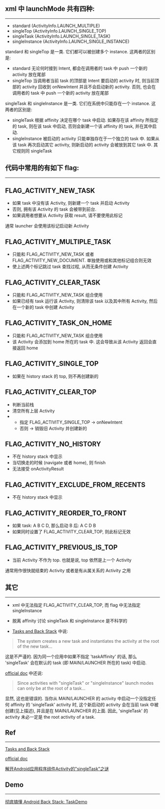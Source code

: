## xml 中 launchMode 共有四种:
---

* standard (ActivityInfo.LAUNCH_MULTIPLE)
* singleTop (ActivityInfo.LAUNCH_SINGLE_TOP)
* singleTask (ActivityInfo.LAUNCH_SINGLE_TASK)
* singleInstance (ActivityInfo.LAUNCH_SINGLE_INSTANCE)

standard 和 singleTop 是一类. 它们都可以被创建多个 instance. 这两者的区别是:
* standard 无论何时接到 Intent, 都会在调用者的 task 中 push 一个新的 activity 放在尾部
* singleTop 当调用者当前 task 的顶部是 Intent 要启动的 activity 时, 则当前顶部的 activity 回收到 onNewIntent 并且不会启动新的 activity. 否则, 也会在调用者的 task 中 push 一个新的 activity 放在尾部

singleTask 和 singleInstance 是一类. 它们在系统中只能存在一个 instance. 这两者的区别是:
* singleTask 根据 affinity 决定在哪个 task 中启动. 如果存在该 affinity 所指定的 task, 则在该 task 中启动, 否则会新建一个该 affinity 的 task, 并在其中启动.
* singleInstance 被启动的 activity 只能单独存在于一个独立的 task 中. 如果从该 task 再次启动其它 activity, 则新启动的 activity 会被放到其它 task 中. 其它规则同 singleTask


## 代码中常用的有如下 flag:
---

FLAG_ACTIVITY_NEW_TASK
---

* 如果 task 中没有该 Activity, 则新建一个 task 并启动 Activity
* 否则, 拥有该 Activity 的 task 会被带到前台.
* 如果调用者想要从 Activity 获取 result, 请不要使用此标记

通常 launcher 会使用该标记启动新 Activity 


FLAG_ACTIVITY_MULTIPLE_TASK
---

* 只能和 FLAG_ACTIVITY_NEW_TASK 或者 FLAG_ACTIVITY_NEW_DOCUMENT. 单独使用或和其他标记组合则无效
* 使上述两个标记跳过 task 查找过程, 从而无条件创建 Activity


FLAG_ACTIVITY_CLEAR_TASK
---

* 只能和 FLAG_ACTIVITY_NEW_TASK 组合使用
* 如果已经有 task 运行该 Activity, 则清除该 task 以及其中所有 Activity, 然后在一个新的 task 中创建 Activity


FLAG_ACTIVITY_TASK_ON_HOME
---

* 只能和 FLAG_ACTIVITY_NEW_TASK 组合使用
* 该 Activity 会添加到 home 所在的 task 中. 这会导致从该 Activity 返回会直接返回 home


FLAG_ACTIVITY_SINGLE_TOP
---

* 如果在 history stack 的 top, 则不再创建新的


FLAG_ACTIVITY_CLEAR_TOP
---

* 判断当前栈
* 清空所有上层 Activity
* * 指定 FLAG_ACTIVITY_SINGLE_TOP -> onNewIntent
  * 否则 -> 销毁旧 Activity 并创建新的


FLAG_ACTIVITY_NO_HISTORY
---

* 不在 history stack 中显示
* 当切换走的时候 (navigate 或者 home), 则 finish
* 无法接受 onActivityResult


FLAG_ACTIVITY_EXCLUDE_FROM_RECENTS
---

* 不在 history stack 中显示


FLAG_ACTIVITY_REORDER_TO_FRONT
---

* 如果 task: A B C D, 那么启动 B 后: A C D B
* 如果同时设置了 FLAG_ACTIVITY_CLEAR_TOP, 则此标记无效

  
FLAG_ACTIVITY_PREVIOUS_IS_TOP
---

* 当前 Activity 不作为 top. 也就是说, top 依然是上一个 Activity
 
通常用作很快就结束的 Activity 或者是有从属关系的 Activity 之用


## 其它
---

* xml 中无法指定 FLAG_ACTIVITY_CLEAR_TOP, 而 flag 中无法指定 singleInstance

* 脱离 affinity 讨论 singleTask 和 singleInstance 是不科学的

* [Tasks and Back Stack](http://developer.android.com/guide/components/tasks-and-back-stack.html) 中说:
> The system creates a new task and instantiates the activity at the root of the new task...

 这是不严谨的. 因为同一个应用中如果不指定 'taskAffinity' 的话, 那么 'singleTask' 会在默认的 task (即 MAIN/LAUNCHER 所在的 task) 中启动.

 [official doc](http://developer.android.com/guide/topics/manifest/activity-element.html) 中还说: 
> Since activities with "singleTask" or "singleInstance" launch modes can only be at the root of a task...

  显然, 这也是错误的. 当你从 MAIN/LAUNCHER 的 activity 中启动一个没指定任何 affinity 的 'singleTask' activity 时, 这个新启动的 activity 会在当前 task 中被创建(见上描述), 并且是在 MAIN/LAUNCHER 的上面. 因此, 'singleTask' 的 activity 未必一定是 the root activity of a task.


## Ref
---

[Tasks and Back Stack](http://developer.android.com/guide/components/tasks-and-back-stack.html)

[official doc](http://developer.android.com/guide/topics/manifest/activity-element.html)

[解开Android应用程序组件Activity的"singleTask"之谜](http://blog.csdn.net/luoshengyang/article/details/6714543)

## Demo
---

[彻底搞懂 Android Back Stack: TaskDemo](https://github.com/walfud/TaskDemo.git)